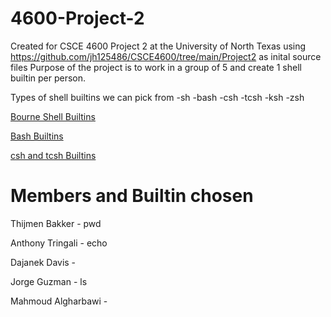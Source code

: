 # 4600-Project-2
Created for CSCE 4600 Project 2 at the University of North Texas using https://github.com/jh125486/CSCE4600/tree/main/Project2 as inital source files Purpose of the project is to work in a group of 5 and create 1 shell builtin per person.

Types of shell builtins we can pick from -sh -bash -csh -tcsh -ksh -zsh

[Bourne Shell Builtins](https://www.gnu.org/software/bash/manual/html_node/Bourne-Shell-Builtins.html)

[Bash Builtins](https://www.gnu.org/software/bash/manual/html_node/Bash-Builtins.html)

[csh and tcsh Builtins](https://docstore.mik.ua/orelly/linux/lnut/ch08_09.htm)


# Members and Builtin chosen

Thijmen Bakker - pwd

Anthony Tringali - echo

Dajanek Davis -

Jorge Guzman - ls

Mahmoud Algharbawi - 


